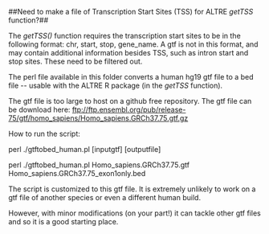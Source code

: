 ##Need to make a file of Transcription Start Sites (TSS) for ALTRE *getTSS* function?##

The *getTSS()* function requires the transcription start sites to be in the following format: chr, start, stop, gene_name. A gtf is not in this format, and may contain additional information besides TSS, such as intron start and stop sites. These need to be filtered out. 

The perl file available in this folder converts a human hg19 gtf file to a bed file -- usable with the ALTRE R package (in the *getTSS* function). 

The gtf file is too large to host on a github free repository. 
The gtf file can be download here: ftp://ftp.ensembl.org/pub/release-75/gtf/homo_sapiens/Homo_sapiens.GRCh37.75.gtf.gz

How to run the script:

perl ./gtftobed_human.pl [inputgtf] [outputfile]

perl ./gtftobed_human.pl Homo_sapiens.GRCh37.75.gtf Homo_sapiens.GRCh37.75_exon1only.bed

The script is customized to this gtf file. It is extremely unlikely to work on a gtf file of another species or even a different human build. 

However, with minor modifications (on your part!) it can tackle other gtf files and so it is a good starting place. 

